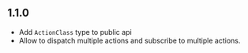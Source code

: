 ## 1.1.0

- Add `ActionClass` type to public api
- Allow to dispatch multiple actions and subscribe to multiple actions.
